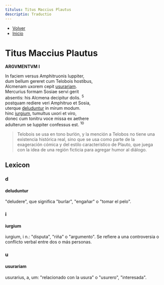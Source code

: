 ```yaml
---
titulus: Titus Maccius Plautus
descriptio: Traductio
---
```


- [Volver](/amphitruo)
- [Inicio](/)

# Titus Maccius Plautus


**ARGVMENTVM I**

In faciem versus Amphitruonis Iuppiter,  
dum bellum gereret cum Telobois hostibus,  
Alcmenam uxorem cepit [usurariam](#usurariam).  
Mercurius formam Sosiae servi gerit  
absentis: his Alcmena decipitur dolis. <sup class="text-[.5em] text-gray-400">5</sup>  
postquam rediere veri Amphitruo et Sosia,  
uterque [deluduntur](#deluduntur) in mirum modum.  
hinc [iurgium](#iurgium), tumultus uxori et viro,  
donec cum tonitru voce missa ex aethere  
adulterum se Iuppiter confessus est. <sup class="text-[.5em] text-gray-400">10</sup>  

> Telobois se usa en tono burlón, y la mención a Telobos no tiene una existencia histórica real, sino que se usa como parte de la exageración cómica y del estilo característico de Plauto, que juega con la idea de una región ficticia para agregar humor al diálogo.

## Lexicon

### d 

#### deluduntur

"deludere", que significa "burlar", "engañar" o "tomar el pelo".

### i 

#### iurgium

iurgium, i n.: "disputa", "riña" o "argumento". Se refiere a una controversia o conflicto verbal entre dos o más personas.

### u 

#### usurariam

usurarius, a, um: "relacionado con la usura" o "usurero", "interesada".